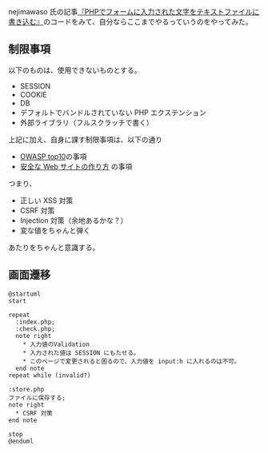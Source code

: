 nejimawaso 氏の記事[『PHPでフォームに入力された文字をテキストファイルに書き込む』](https://qiita.com/nejimawaso/items/dc11f75bafcb817f1fd3)のコードをみて、自分ならここまでやるっていうのをやってみた。

## 制限事項

以下のものは、使用できないものとする。

- SESSION
- COOKIE
- DB
- デフォルトでバンドルされていない PHP エクステンション
- 外部ライブラリ（フルスクラッチで書く）

上記に加え、自身に課す制限事項は、以下の通り

- [OWASP top10](https://www.owasp.org/index.php/Category:OWASP_Top_Ten_Project)の事項
- [安全な Web サイトの作り方](https://www.ipa.go.jp/security/vuln/websecurity.html) の事項

つまり、

- 正しい XSS 対策
- CSRF 対策
- Injection 対策（余地あるかな？）
- 変な値をちゃんと弾く

あたりをちゃんと意識する。

## 画面遷移

```plantuml
@startuml
start

repeat
  :index.php;
  :check.php;
  note right
    * 入力値のValidation
    * 入力された値は SESSION にもたせる。
    * このページで変更されると困るので、入力値を input:h に入れるのは不可。
  end note
repeat while (invalid?)

:store.php
ファイルに保存する;
note right
  * CSRF 対策
end note

stop
@enduml
```

